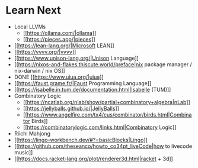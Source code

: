 # Learn Next

- Local LLVMs
  - [[https://ollama.com/|ollama]]
  - [[https://pieces.app/|pieces]]
- [[https://lean-lang.org/|Microsoft LEAN]]
- [[https://vvvv.org/|vvvv]]
- [[https://www.unison-lang.org/|Unison Language]]
- [[https://nixos-and-flakes.thiscute.world/preface|nix package manager / nix-darwin / nix OS]]
- DONE [[https://www.uiua.org/|uiua]]
- [[https://faust.grame.fr/|Faust Programming Language]]
- [[https://isabelle.in.tum.de/documentation.html|Isabelle (TUM)]]
- Combinatory Logic
  - [[https://ncatlab.org/nlab/show/partial+combinatory+algebra|nLab]]
  - [[https://jellyballs.github.io/|JellyBalls]]
  - [[https://www.angelfire.com/tx4/cus/combinator/birds.html|Combinator Birds]]
  - [[https://combinatorylogic.com/links.html|Combinatory Logic]]
- Riichi Mahjong
- [[https://lingo-workbench.dev/#?=basicBlocks|Lingo]]
- [[https://github.com/theseanco/howto_co34pt_liveCode|how to livecode music]]
- [[https://docs.racket-lang.org/plot/renderer3d.html|racket + 3d]]
